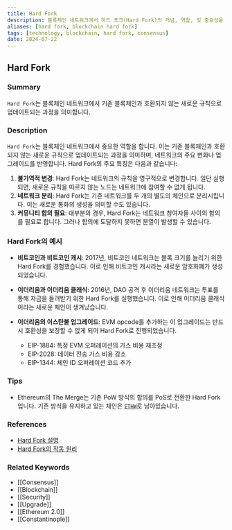 ```yaml
---
title: Hard Fork
description: 블록체인 네트워크에서 하드 포크(Hard Fork)의 개념, 역할, 및 중요성을 다룹니다.
aliases: [hard fork, blockchain hard fork]
tags: [technology, blockchain, hard fork, consensus]
date: 2024-07-22
---
```


## Hard Fork

### Summary

`Hard Fork`는 블록체인 네트워크에서 기존 블록체인과 호환되지 않는 새로운 규칙으로 업데이트되는 과정을 의미합니다.

### Description

`Hard Fork`는 블록체인 네트워크에서 중요한 역할을 합니다. 이는 기존 블록체인과 호환되지 않는 새로운 규칙으로 업데이트되는 과정을 의미하며, 네트워크의 주요 변화나 업그레이드를 반영합니다. Hard Fork의 주요 특징은 다음과 같습니다:

1. **불가역적 변경**: Hard Fork는 네트워크의 규칙을 영구적으로 변경합니다. 일단 실행되면, 새로운 규칙을 따르지 않는 노드는 네트워크에 참여할 수 없게 됩니다.
2. **네트워크 분리**: Hard Fork는 기존 네트워크를 두 개의 별도의 체인으로 분리시킵니다. 이는 새로운 통화의 생성을 의미할 수도 있습니다.
3. **커뮤니티 합의 필요**: 대부분의 경우, Hard Fork는 네트워크 참여자들 사이의 합의를 필요로 합니다. 그러나 합의에 도달하지 못하면 분열이 발생할 수 있습니다.

### Hard Fork의 예시

- **비트코인과 비트코인 캐시**: 2017년, 비트코인 네트워크는 블록 크기를 늘리기 위한 Hard Fork를 경험했습니다. 이로 인해 비트코인 캐시라는 새로운 암호화폐가 생성되었습니다.
- **이더리움과 이더리움 클래식**: 2016년, DAO 공격 후 이더리움 네트워크는 투표를 통해 자금을 돌려받기 위한 Hard Fork를 실행했습니다. 이로 인해 이더리움 클래식이라는 새로운 체인이 생겨났습니다.
- **이더리움의 이스탄불 업그레이드**: EVM opcode를 추가하는 이 업그레이드는 반드시 호환성을 보장할 수 없게 되어 Hard Fork로 진행되었습니다.

  - EIP-1884: 특정 EVM 오퍼레이션의 가스 비용 재조정
  - EIP-2028: 데이터 전송 가스 비용 감소
  - EIP-1344: 체인 ID 오퍼레이션 코드 추가

### Tips

- Ethereum의 The Merge는 기존 PoW 방식의 합의를 PoS로 전환한 Hard Fork입니다. 기존 방식을 유지하고 있는 체인은 [`ETHW`](https://coinmarketcap.com/currencies/ethereum-pow)로 남아있습니다.

### References

- [Hard Fork 설명](https://en.wikipedia.org/wiki/Hard-Fork)
- [Hard Fork의 작동 원리](https://ethereum.org/en/glossary/#hard-fork)

### Related Keywords

- [[Consensus]]
- [[Blockchain]]
- [[Security]]
- [[Upgrade]]
- [[Ethereum 2.0]]
- [[Constantinople]]
